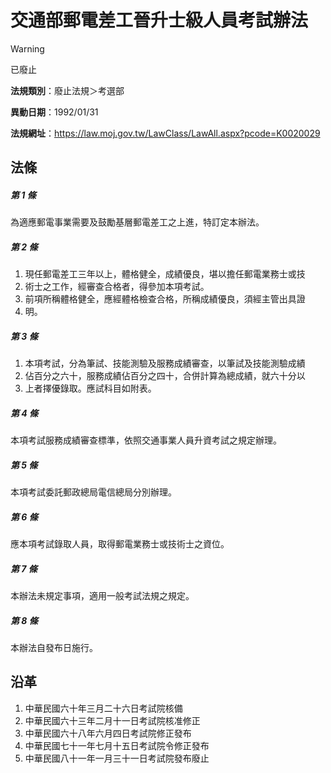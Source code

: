 # 交通部郵電差工晉升士級人員考試辦法
> [!WARNING]
> 已廢止

**法規類別**：廢止法規＞考選部

**異動日期**：1992/01/31  

**法規網址**：https://law.moj.gov.tw/LawClass/LawAll.aspx?pcode=K0020029



## 法條
##### 第 1 條
為適應郵電事業需要及鼓勵基層郵電差工之上進，特訂定本辦法。

##### 第 2 條
1. 現任郵電差工三年以上，體格健全，成績優良，堪以擔任郵電業務士或技
1. 術士之工作，經審查合格者，得參加本項考試。
1. 前項所稱體格健全，應經體格檢查合格，所稱成績優良，須經主管出具證
1. 明。

##### 第 3 條
1. 本項考試，分為筆試、技能測驗及服務成績審查，以筆試及技能測驗成績
1. 佔百分之六十，服務成績佔百分之四十，合併計算為總成績，就六十分以
1. 上者擇優錄取。應試科目如附表。

##### 第 4 條
本項考試服務成績審查標準，依照交通事業人員升資考試之規定辦理。

##### 第 5 條
本項考試委託郵政總局電信總局分別辦理。

##### 第 6 條
應本項考試錄取人員，取得郵電業務士或技術士之資位。

##### 第 7 條
本辦法未規定事項，適用一般考試法規之規定。

##### 第 8 條
本辦法自發布日施行。

## 沿革
1. 中華民國六十年三月二十六日考試院核備
1. 中華民國六十三年二月十一日考試院核准修正
1. 中華民國六十八年六月四日考試院修正發布
1. 中華民國七十一年七月十五日考試院令修正發布
1. 中華民國八十一年一月三十一日考試院發布廢止

